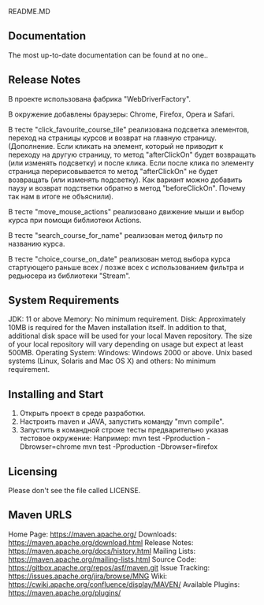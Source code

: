             
README.MD


Documentation
-------------

The most up-to-date documentation can be found at no one..

Release Notes
-------------

В проекте использована фабрика "WebDriverFactory". 

В окружение добавлены браузеры: Chrome, Firefox, Opera и Safari.

В тесте "click_favourite_course_tile" реализована подсветка элементов, переход на страницы курсов и возврат на главную страницу. 
(Дополнение. Если кликать на элемент, который не приводит к переходу на другую страницу, то метод "afterClickOn" будет возвращать (или изменять подсветку) и после клика. Если после клика по элементу страница перерисовывается то метод "afterClickOn" не будет возвращать (или изменять подсветку). Как вариант можно добавить паузу и возврат подстветки обратно в метод "beforeClickOn". Почему так нам в итоге не объяснили).

В тесте "move_mouse_actions" реализовано движение мыши и выбор курса при помощи библиотеки Actions.

В тесте "search_course_for_name" реализован метод фильтр по названию курса.

В тесте "choice_course_on_date" реализован метод выбора курса стартующего раньше всех / позже всех с использованием фильтра и редьюсера из библиотеки "Stream". 


System Requirements
-------------------

JDK:
11 or above Memory:
No minimum requirement. Disk:
Approximately 10MB is required for the Maven installation itself. In addition to that, additional disk space will be
used for your local Maven repository. The size of your local repository will vary depending on usage but expect at least
500MB. Operating System:
Windows:
Windows 2000 or above. Unix based systems (Linux, Solaris and Mac OS X) and others:
No minimum requirement.

Installing and Start
--------------------

1. Открыть проект в среде разработки.
2. Настроить maven и JAVA, запустить команду "mvn compile".
3. Запустить в командной строке тесты предварительно указав тестовое окружение:
Например: 
mvn test -Pproduction -Dbrowser=chrome 
mvn test -Pproduction -Dbrowser=firefox


Licensing
---------

Please don't see the file called LICENSE.

Maven URLS
----------

Home Page:          https://maven.apache.org/
Downloads:          https://maven.apache.org/download.html
Release Notes:      https://maven.apache.org/docs/history.html
Mailing Lists:      https://maven.apache.org/mailing-lists.html
Source Code:        https://gitbox.apache.org/repos/asf/maven.git
Issue Tracking:     https://issues.apache.org/jira/browse/MNG
Wiki:               https://cwiki.apache.org/confluence/display/MAVEN/
Available Plugins:  https://maven.apache.org/plugins/
